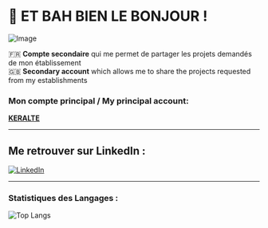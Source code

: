 # 👋 ET BAH BIEN LE BONJOUR !

![Image](https://github.com/christian-nelles/Christian-Nelles/blob/main/Capture%20d'%C3%A9cran%202024-11-18%20114354.png)

🇫🇷 **Compte secondaire** qui me permet de partager les projets demandés de mon établissement  
🇬🇧 **Secondary account** which allows me to share the projects requested from my establishments

### Mon compte principal / My principal account:  
[**KERALTE**](https://github.com/KERALTE)

---

## Me retrouver sur LinkedIn :
[![LinkedIn](https://img.shields.io/badge/linkedin-7465FF?style=for-the-badge&logo=linkedin&logoColor=white)](https://www.linkedin.com/in/christian-nelles-1b89a2338/)

---

### Statistiques des Langages :
![Top Langs](https://github-readme-stats.vercel.app/api/top-langs/?username=christian-nelles&layout=compact)

